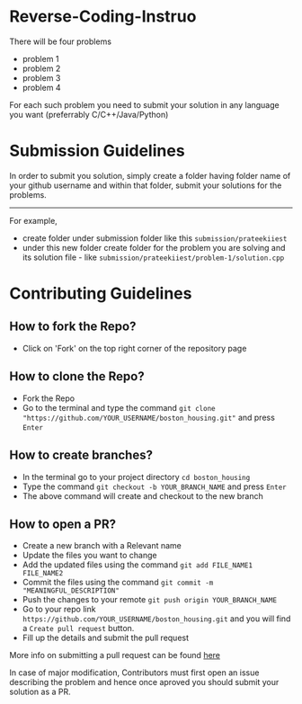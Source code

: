 # Reverse-Coding-Instruo

There will be four problems

* problem 1
* problem 2
* problem 3
* problem 4

For each such problem you need to submit your solution in any language you want (preferrably C/C++/Java/Python)

# Submission Guidelines

In order to submit you solution, simply create a folder having folder name of your github username and within that folder, submit your solutions 
for the problems.

-----------------------------------------------

For example,

* create folder under submission folder like this `submission/prateekiiest`
* under this new folder create  folder for the problem you are solving and its solution file - like `submission/prateekiiest/problem-1/solution.cpp`
  
# Contributing Guidelines

## How to fork the Repo?
* Click on 'Fork' on the top right corner of the repository page

## How to clone the Repo?
* Fork the Repo
* Go to the terminal and type the command `git clone "https://github.com/YOUR_USERNAME/boston_housing.git"` and press `Enter`

## How to create branches?
* In the terminal go to your project directory `cd boston_housing`
* Type the command `git checkout -b YOUR_BRANCH_NAME` and press `Enter`
* The above command will create and checkout to the new branch

## How to open a PR?
* Create a new branch with a Relevant name
* Update the files you want to change
* Add the updated files using the command `git add FILE_NAME1 FILE_NAME2`
* Commit the files using the command `git commit -m "MEANINGFUL_DESCRIPTION"`
* Push the changes to your remote `git push origin YOUR_BRANCH_NAME`
* Go to your repo link `https://github.com/YOUR_USERNAME/boston_housing.git` and you will find a `Create pull request` button.
* Fill up the details and submit the pull request

More info on submitting a pull request can be found [here](https://help.github.com/articles/creating-a-pull-request/)

In case of major modification, Contributors must first open an issue describing the problem and hence once aproved you should submit your solution as a PR.

  
  
